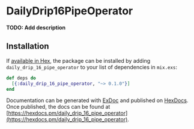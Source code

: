 # DailyDrip16PipeOperator

**TODO: Add description**

## Installation

If [available in Hex](https://hex.pm/docs/publish), the package can be installed
by adding `daily_drip_16_pipe_operator` to your list of dependencies in `mix.exs`:

```elixir
def deps do
  [{:daily_drip_16_pipe_operator, "~> 0.1.0"}]
end
```

Documentation can be generated with [ExDoc](https://github.com/elixir-lang/ex_doc)
and published on [HexDocs](https://hexdocs.pm). Once published, the docs can
be found at [https://hexdocs.pm/daily_drip_16_pipe_operator](https://hexdocs.pm/daily_drip_16_pipe_operator).

